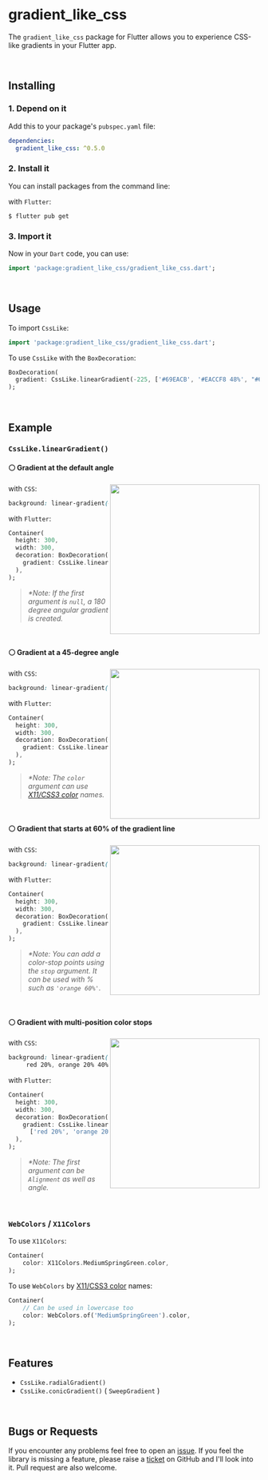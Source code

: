 # gradient_like_css

The `gradient_like_css` package for Flutter allows you to experience CSS-like gradients in your Flutter app.

<br>

## Installing

### 1. Depend on it

Add this to your package's `pubspec.yaml` file:

```yaml
dependencies:
  gradient_like_css: ^0.5.0
```

### 2. Install it

You can install packages from the command line:

with `Flutter`:

```
$ flutter pub get
```

### 3. Import it

Now in your `Dart` code, you can use:

```dart
import 'package:gradient_like_css/gradient_like_css.dart';
```

<br>

## Usage

To import `CssLike`:

```dart
import 'package:gradient_like_css/gradient_like_css.dart';
```

To use `CssLike` with the `BoxDecoration`:

```dart
BoxDecoration(
  gradient: CssLike.linearGradient(-225, ['#69EACB', '#EACCF8 48%', "#6654F1"]),
);
```

<br> 

## Example

### `CssLike.linearGradient()`

#### ⚪ Gradient at the default angle

<img src="https://raw.githubusercontent.com/azukisiromochi/gradient_like_css/main/display/CssLike%23linearGradient__example1.png" align="right" height="300px">

with `CSS`:

```css
background: linear-gradient(#e66465, #9198e5);
```

with `Flutter`:

```dart
Container(
  height: 300,
  width: 300,
  decoration: BoxDecoration(
    gradient: CssLike.linearGradient(null, ['#e66465', '#9198e5']),
  ),
);
```

>  _\*Note: If the first argument is `null`, a 180 degree angular gradient is created._

<br>

#### ⚪ Gradient at a 45-degree angle

<img src="https://raw.githubusercontent.com/azukisiromochi/gradient_like_css/main/display/CssLike%23linearGradient__example2.png" align="right" height="300px">

with `CSS`:

```css
background: linear-gradient(45deg, red, blue);
```

with `Flutter`:

```dart
Container(
  height: 300,
  width: 300,
  decoration: BoxDecoration(
    gradient: CssLike.linearGradient(45, ['red', 'blue']),
  ),
);
```

>  _\*Note: The `color` argument  can use [X11/CSS3 color](https://en.wikipedia.org/wiki/Web_colors#X11_color_names) names._

<br>

#### ⚪ Gradient that starts at 60% of the gradient line

<img src="https://raw.githubusercontent.com/azukisiromochi/gradient_like_css/main/display/CssLike%23linearGradient__example3.png" align="right" height="300px">

with `CSS`:

```css
background: linear-gradient(135deg, orange 60%, cyan);
```

with `Flutter`:

```dart
Container(
  height: 300,
  width: 300,
  decoration: BoxDecoration(
    gradient: CssLike.linearGradient(135, ['orange', 'orange 60%', 'cyan']),
  ),
);
```

>  _\*Note: You can add a color-stop points using the `stop` argument. It can be used with % such as `'orange 60%'`._

<br>

#### ⚪ Gradient with multi-position color stops

<img src="https://raw.githubusercontent.com/azukisiromochi/gradient_like_css/main/display/CssLike%23linearGradient__example4.png" align="right" height="300px">

with `CSS`:

```css
background: linear-gradient(to right,
     red 20%, orange 20% 40%, yellow 40% 60%, green 60% 80%, blue 80%);
```

with `Flutter`:

```dart
Container(
  height: 300,
  width: 300,
  decoration: BoxDecoration(
    gradient: CssLike.linearGradient(Alignment.centerRight, 
      ['red 20%', 'orange 20% 40%', 'yellow 40% 60%', 'green 60% 80%', 'blue 80%']),
  ),
);
```

>  _\*Note: The first argument can be `Alignment` as well as angle._

<br>

### `WebColors` / `X11Colors`

To use `X11Colors`:

```dart
Container(
    color: X11Colors.MediumSpringGreen.color,
);
```

To use `WebColors`  by [X11/CSS3 color](https://en.wikipedia.org/wiki/Web_colors#X11_color_names) names:

```dart
Container(
    // Can be used in lowercase too
    color: WebColors.of('MediumSpringGreen').color,
);
```

<br>

## Features

- `CssLike.radialGradient()`
- `CssLike.conicGradient()` ( `SweepGradient`  )

<br>

## Bugs or Requests

If you encounter any problems feel free to open an [issue](https://github.com/azukisiromochi/gradient_like_css/issues/new?template=bug_report.md). If you feel the library is missing a feature, please raise a [ticket](https://github.com/azukisiromochi/gradient_like_css/issues/new?template=feature_request.md) on GitHub and I'll look into it. Pull request are also welcome.